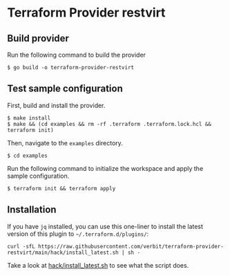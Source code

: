 # Terraform Provider restvirt

## Build provider

Run the following command to build the provider

```shell
$ go build -o terraform-provider-restvirt
```

## Test sample configuration

First, build and install the provider.

```shell
$ make install
$ make && (cd examples && rm -rf .terraform .terraform.lock.hcl && terraform init)
```

Then, navigate to the `examples` directory. 

```shell
$ cd examples
```

Run the following command to initialize the workspace and apply the sample configuration.

```shell
$ terraform init && terraform apply
```


## Installation

If you have `jq` installed, you can use this one-liner to install the latest version of this plugin to `~/.terraform.d/plugins/`:
```shell
curl -sfL https://raw.githubusercontent.com/verbit/terraform-provider-restvirt/main/hack/install_latest.sh | sh -
```
Take a look at [hack/install_latest.sh](hack/install_latest.sh) to see what the script does.

